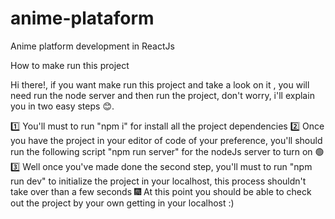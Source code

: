 # anime-plataform
Anime platform development in ReactJs

How to make run this project

Hi there!, if you want make run this project and take a look on it , you will need run the node server and then run the project, don't worry, i'll explain  you in two
easy  steps 😊.

1️⃣ You'll must to run "npm i" for install all the project dependencies
2️⃣ Once you have the project in your editor of code of  your preference, you'll should run the following script "npm run server"  for the nodeJs server to turn on 🟢
3️⃣ Well once you've made done the second step, you'll must to run "npm run dev" to initialize the project in your localhost, this process  shouldn't take over than a few seconds
🎆 At this point you should be able to check out the project by your own getting in your localhost :)
